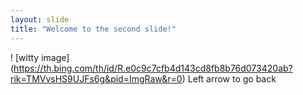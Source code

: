 ```yaml
---
layout: slide
title: "Welcome to the second slide!"
---
```

! [witty image] (https://th.bing.com/th/id/R.e0c9c7cfb4d143cd8fb8b76d073420ab?rik=TMVvsHS9UJFs6g&pid=ImgRaw&r=0)
Left arrow to go back
